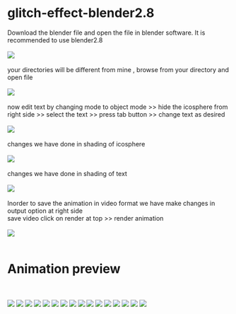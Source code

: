 # glitch-effect-blender2.8
Download the blender file and open the file in blender software. It is recommended to use blender2.8<br><br>
![](/images/img1.png)<br><br>
your directories will be different from mine , browse from your directory and open file <br><br>
![](/images/img2.png)<br><br>
now edit text by changing mode to object mode >> hide the icosphere from right side >> select the text >> press tab button >>
change text as desired <br><br>
![](/images/img3.png)<br><br>
changes we have done in shading of icosphere<br><br>
![](/images/img5.png)<br><br>
changes we have done in shading of text<br><br>
![](/images/img6.png)<br><br>
Inorder to save the animation in video format we have make changes in output option at right side<br>
save video click on render at top >> render animation<br><br>
![](/images/img4.png)<br><br>
# Animation preview
<br><br>
![](/images/1.png)
![](/images/2.png)
![](/images/3.png)
![](/images/4.png)
![](/images/5.png)
![](/images/6.png)
![](/images/7.png)
![](/images/8.png)
![](/images/9.png)
![](/images/10.png)
![](/images/11.png)
![](/images/12.png)
![](/images/12.png)
![](/images/13.png)
![](/images/14.png)
![](/images/15.png)
